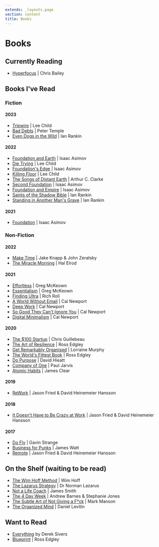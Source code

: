 ```yaml
---
extends: _layouts.page
section: content
title: Books
---
```

# Books

## Currently Reading

* [Hyperfocus](https://www.kobo.com/au/en/ebook/hyperfocus-5) | Chris Bailey

## Books I've Read

### Fiction

#### 2023

* [Tripwire](https://www.kobo.com/au/en/ebook/tripwire-4) | Lee Child
* [Bad Debts](https://www.kobo.com/au/en/ebook/bad-debts-4) | Peter Temple
* [Even Dogs in the Wild](https://www.kobo.com/au/en/ebook/even-dogs-in-the-wild) | Ian Rankin

#### 2022

* [Foundation and Earth](https://www.kobo.com/au/en/ebook/foundation-and-earth-the-foundation-series-sequels-book-2) | Isaac Asimov
* [Die Trying](https://www.kobo.com/au/en/ebook/die-trying-2) | Lee Child
* [Foundation's Edge](https://www.kobo.com/au/en/ebook/foundation-s-edge-the-foundation-series-sequels-book-1) | Isaac Asimov
* [Killing Floor](https://www.kobo.com/au/en/ebook/killing-floor-jack-reacher-1) | Lee Child
* [The Songs of Distant Earth](https://www.amazon.com/Songs-Distant-Earth-Arthur-Clarke/dp/0345322401) | Arthur C. Clarke
* [Second Foundation](https://www.kobo.com/au/en/ebook/second-foundation-the-foundation-trilogy-book-3-1) | Isaac Asimov
* [Foundation and Empire](https://www.kobo.com/au/en/ebook/foundation-and-empire-the-foundation-trilogy-book-2) | Isaac Asimov
* [Saints of the Shadow Bible](https://www.kobo.com/au/en/ebook/saints-of-the-shadow-bible) | Ian Rankin
* [Standing in Another Man's Grave](https://www.kobo.com/au/en/ebook/standing-in-another-man-s-grave-1) | Ian Rankin

#### 2021

* [Foundation](https://www.kobo.com/au/en/ebook/foundation-the-foundation-trilogy-book-1-1) | Isaac Asimov

### Non-Fiction

#### 2022

* [Make Time](https://www.kobo.com/au/en/ebook/make-time-2) | Jake Knapp & John Zeratsky
* [The Miracle Morning](https://www.kobo.com/au/en/ebook/the-miracle-morning) | Hal Elrod

#### 2021

* [Effortless](https://www.kobo.com/au/en/ebook/effortless-9) | Greg McKeown
* [Essentialism](https://www.kobo.com/au/en/ebook/essentialism-2) | Greg McKeown
* [Finding Ultra](https://www.kobo.com/au/en/ebook/finding-ultra-revised-and-updated-edition-1) | Rich Roll
* [A World Without Email](https://www.kobo.com/au/en/ebook/a-world-without-email-2) | Cal Newport
* [Deep Work](https://www.kobo.com/au/en/ebook/deep-work-2) | Cal Newport
* [So Good They Can't Ignore You](https://www.kobo.com/au/en/ebook/so-good-they-can-t-ignore-you-2) | Cal Newport
* [Digital Minimalism](https://www.kobo.com/au/en/ebook/digital-minimalism) | Cal Newport

#### 2020

* [The $100 Startup](https://www.kobo.com/au/en/ebook/the-100-startup) | Chris Guillebeau
* [The Art of Resilience](https://www.kobo.com/au/en/ebook/the-art-of-resilience-strategies-for-an-unbreakable-mind-and-body) | Ross Edgley
* [Get Remarkably Organised](https://www.kobo.com/au/en/ebook/get-remarkably-organised) | Lorraine Murphy
* [The World's Fittest Book](https://www.kobo.com/au/en/ebook/the-world-s-fittest-book-1) | Ross Edgley
* [Do Purpose](https://thedobook.co/products/do-purpose-why-brands-with-a-purpose-do-better-and-matter-more) | David Hieatt
* [Company of One](https://www.kobo.com/au/en/ebook/company-of-one-1) | Paul Jarvis
* [Atomic Habits](https://www.kobo.com/au/en/ebook/atomic-habits-an-easy-and-proven-way-to-build-good-habits-and-break-bad-ones) | James Clear

#### 2019

* [ReWork](https://www.kobo.com/au/en/ebook/rework-2) | Jason Fried & David Heinemeier Hansson

#### 2018

* [It Doesn't Have to Be Crazy at Work](https://www.kobo.com/au/en/ebook/it-doesn-t-have-to-be-crazy-at-work-1) | Jason Fried & David Heinemeier Hansson

#### 2017

* [Do Fly](https://thedobook.co/products/do-fly-find-your-way-make-a-living-be-your-best-self) | Gavin Strange
* [Business for Punks](https://www.kobo.com/au/en/ebook/business-for-punks) | James Watt
* [Remote](https://www.kobo.com/au/en/ebook/remote-1) | Jason Fried & David Heinemeier Hansson

## On the Shelf (waiting to be read)

* [The Wim Hoff Method](https://www.kobo.com/au/en/ebook/the-wim-hof-method) | Wim Hoff
* [The Lazarus Strategy](https://www.kobo.com/au/en/ebook/the-lazarus-strategy) | Dr Norman Lazarus
* [Not a Life Coach](https://www.kobo.com/au/en/ebook/not-a-life-coach-push-your-boundaries-unlock-your-potential-redefine-your-life) | James Smith
* [The 4 Day Week](https://www.kobo.com/au/en/ebook/the-4-day-week) | Andrew Barnes & Stephanie Jones
* [The Subtle Art of Not Giving a F*ck](https://www.kobo.com/au/en/ebook/the-subtle-art-of-not-giving-a-f-ck-1) | Mark Manson
* [The Organized Mind](https://www.kobo.com/au/en/ebook/the-organized-mind-1) | Daniel Levitin

## Want to Read

* [Everything](https://sive.rs/#mybooks) by Derek Sivers
* [Blueprint](https://www.kobo.com/au/en/ebook/blueprint-build-a-bulletproof-body-for-extreme-adventure-in-365-days) | Ross Edgley
